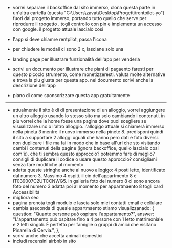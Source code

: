 - vorrei separare il backoffice dal sito immerso, clona questa parte in un'altra cartella (questa "C:\Users\zavat\Desktop\Progetti\rentpilot-yo") fuori dal progetto immerso, portando tutto quello che serve per riprodurre il rpogetto . togli controllo con pin e implementa un accesso con google. il progetto attuale lascialo cosi

- l'app si deve chiamre rentpilot, passa l'icona
- per chiudere le modali ci sono 2 x, lasciane solo una
- landing page per illustrare funzionalità dell'app per venderla
- scrivi un documento per illustrare che piani di pagaento faresti per questo picoclo strumento, come monetizzeresti. valuta molte alternative e trova la piu giusta per questa app. nel documento scrivi anche la descrizione dell'app
- piano di come sponsorizzare questa app gratuitamente

---

- attualmente il sito è di di presentazione di un alloggio, vorrei aggiungere un altro alloggio usando lo stesso sito ma solo cambiando i contenuti. in piu vorrei che la home fosse una pagina dove puoi scegliere se visualizzare uno o l'altro alloggio. l'allogigo attuale si chiamerà immerso nella pineta 3 mentre il nuovo immerso nella pinete 8. predisponi quindi il sito a supportare 2 alloggi uguali che hanno pero dati e foto diversi. non duplicare i file ma fai in modo che in base all'url che sto visitando cambi i contenuti della pagine (ignora backoffice, quello lascialo cosi com'è). che ti sembra questo approccio? potremmo fare di meglio? consigli di duplicare il codice o usare questo approccio? consigliami senza fare modifiche al momento
- adatta queste stringhe anche al nuovo allogigo: 4 posti letto, identificato dal numero 3, Massimo 4 ospiti. il cin dell'appartmento 8 è IT039007C2UTCCNWG5. in galleria foto del numero 8 ci sono ancora foto del numero 3 adatta poi al momento per appartmaento 8 togli card Accessibilità
- migliora seo
- pagina prenota togli modulo e lascia solo miei contatti email e cellulare
- cambia aseconda di queale appartmaento stiamo visualizzanado: {
  question: "Quante persone può ospitare l'appartamento?",
  answer:
  "L'appartamento può ospitare fino a 4 persone con 1 letto matrimoniale e 2 letti singoli. È perfetto per famiglie o gruppi di amici che visitano Pinarella di Cervia.",
  },
- scrivi anche che accetta animali domestici
- includi recensini airbnb in sito
